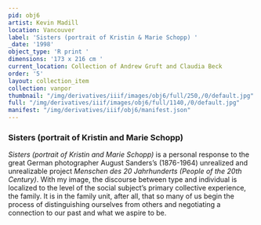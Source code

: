 ```yaml
---
pid: obj6
artist: Kevin Madill
location: Vancouver
label: 'Sisters (portrait of Kristin & Marie Schopp) '
_date: '1998'
object_type: 'R print '
dimensions: '173 x 216 cm '
current_location: Collection of Andrew Gruft and Claudia Beck
order: '5'
layout: collection_item
collection: vanpor
thumbnail: "/img/derivatives/iiif/images/obj6/full/250,/0/default.jpg"
full: "/img/derivatives/iiif/images/obj6/full/1140,/0/default.jpg"
manifest: "/img/derivatives/iiif/obj6/manifest.json"
---
```


### Sisters (portrait of Kristin and Marie Schopp)

*Sisters (portrait of Kristin and Marie Schopp)* is a personal response to the great German photographer August Sanders’s (1876-1964) unrealized and unrealizable project *Menschen des 20 Jahrhunderts (People of the 20th Century)*. With my image, the discourse between type and individual is localized to the level of the social subject’s primary collective experience, the family. It is in the family unit, after all, that so many of us begin the process of distinguishing ourselves from others and negotiating a connection to our past and what we aspire to be. 
